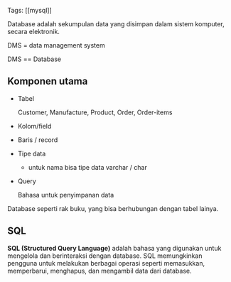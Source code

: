 Tags: [[mysql]]

Database adalah sekumpulan data yang disimpan dalam sistem komputer, secara elektronik.

DMS = data management system

DMS == Database

## Komponen utama

- Tabel
    
    Customer, Manufacture, Product, Order, Order-items
    
- Kolom/field
    
- Baris / record
    
- Tipe data
    
    - untuk nama bisa tipe data varchar / char
- Query
    
    Bahasa untuk penyimpanan data
    

Database seperti rak buku, yang bisa berhubungan dengan tabel lainya.

## SQL

**SQL (Structured Query Language)** adalah bahasa yang digunakan untuk mengelola dan berinteraksi dengan database. SQL memungkinkan pengguna untuk melakukan berbagai operasi seperti memasukkan, memperbarui, menghapus, dan mengambil data dari database.
